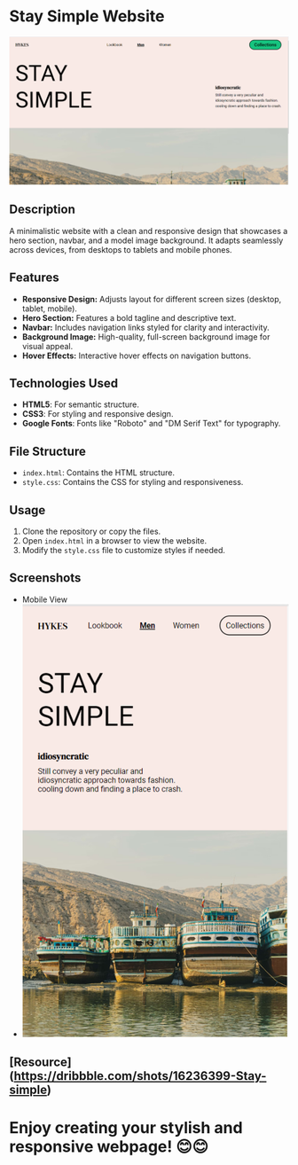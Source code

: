 # Stay Simple Website
![Project Banner](https://github.com/akashm01github/Stay_Simple/blob/main/Screenshot%202025-01-04%20013935.png)
## Description
A minimalistic website with a clean and responsive design that showcases a hero section, navbar, and a model image background. It adapts seamlessly across devices, from desktops to tablets and mobile phones.

## Features
- **Responsive Design:** Adjusts layout for different screen sizes (desktop, tablet, mobile).
- **Hero Section:** Features a bold tagline and descriptive text.
- **Navbar:** Includes navigation links styled for clarity and interactivity.
- **Background Image:** High-quality, full-screen background image for visual appeal.
- **Hover Effects:** Interactive hover effects on navigation buttons.

## Technologies Used
- **HTML5**: For semantic structure.
- **CSS3**: For styling and responsive design.
- **Google Fonts**: Fonts like "Roboto" and "DM Serif Text" for typography.

## File Structure
- `index.html`: Contains the HTML structure.
- `style.css`: Contains the CSS for styling and responsiveness.

## Usage
1. Clone the repository or copy the files.
2. Open `index.html` in a browser to view the website.
3. Modify the `style.css` file to customize styles if needed.

## Screenshots
- Mobile View
- ![Project Banner](https://github.com/akashm01github/Stay_Simple/blob/main/Screenshot%202025-01-04%20010010.png)
## [Resource] (https://dribbble.com/shots/16236399-Stay-simple)

# Enjoy creating your stylish and responsive webpage! 😊😊
